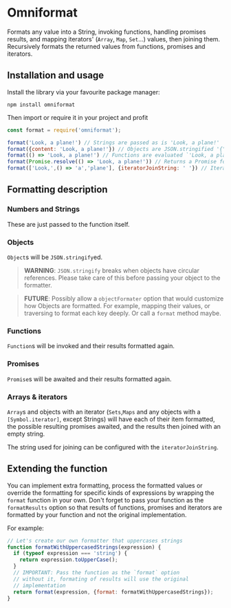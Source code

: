 Omniformat
===

Formats any value into a String, invoking functions, handling promises results, and mapping iterators' (`Array`, `Map`, `Set`...) values, then joining them. Recursively formats the returned values from functions, promises and iterators.

Installation and usage
---

Install the library via your favourite package manager:

```shell
npm install omniformat
```

Then import or require it in your project and profit

```js
const format = require('omniformat');

format('Look, a plane!') // Strings are passed as is 'Look, a plane!'
format({content: 'Look, a plane!'}) // Objects are JSON.stringified '{"content": "Look, a plane!"}
format(() => 'Look, a plane!') // Functions are evaluated `'Look, a plane!'`
format(Promise.resolve(() => 'Look, a plane!')) // Returns a Promise for 'Look, a plane!'
format(['Look,',() => 'a','plane'], {iteratorJoinString: ' '}) // Iterators elements are each formated and their value `String.prototype.join`ed
```

Formatting description
---

### Numbers and Strings

These are just passed to the function itself.

### Objects

`Object`s will be `JSON.stringify`ed.

> **WARNING**: `JSON.stringify` breaks when objects have circular references. Please take care of this before passing your object to the formatter.

> **FUTURE**: Possibly allow a `objectFormater` option that would customize how Objects are formatted. For example, mapping their values, or traversing to format each key deeply. Or call a `format` method maybe.

### Functions

`Function`s will be invoked and their results formatted again.

### Promises

`Promise`s will be awaited and their results formatted again.

### Arrays & iterators

`Array`s and objects with an iterator (`Sets`,`Maps` and any objects with a `[Symbol.iterator]`, except Strings) will have each of their item formatted, the possible resulting promises awaited, and the results then joined with an empty string.

The string used for joining can be configured with the `iteratorJoinString`.

Extending the function
---

You can implement extra formatting, process the formatted values or override the formatting for specific kinds of expressions by wrapping the `format` function in your own. Don't forget to pass your function as the `formatResults` option so that results of functions, promises and iterators are formatted by your function and not the original implementation.

For example:

```js
// Let's create our own formatter that uppercases strings
function formatWithUppercasedStrings(expression) {
  if (typeof expression === 'string') {
    return expression.toUpperCase();
  }
  // IMPORTANT: Pass the function as the `format` option
  // without it, formating of results will use the original
  // implementation
  return format(expression, {format: formatWithUppercasedStrings});
}
```
